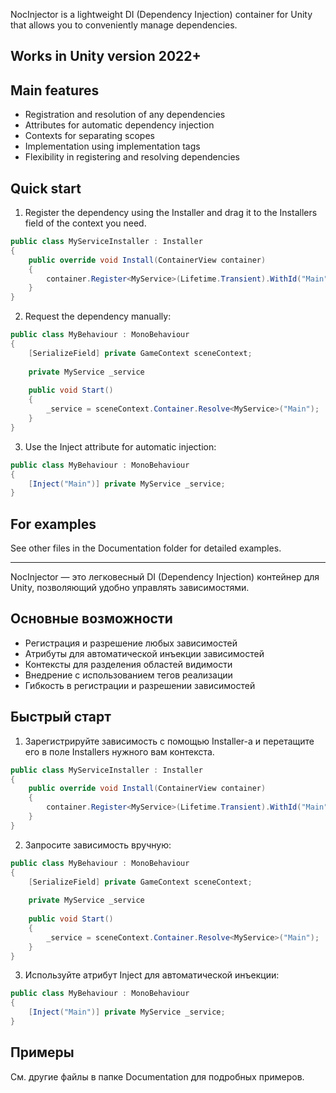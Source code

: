 NocInjector is a lightweight DI (Dependency Injection) container for Unity that allows you to conveniently manage dependencies.

## Works in Unity version 2022+

## Main features
- Registration and resolution of any dependencies
- Attributes for automatic dependency injection
- Contexts for separating scopes
- Implementation using implementation tags
- Flexibility in registering and resolving dependencies

## Quick start

1. Register the dependency using the Installer and drag it to the Installers field of the context you need.

```csharp
public class MyServiceInstaller : Installer 
{
    public override void Install(ContainerView container) 
    {
        container.Register<MyService>(Lifetime.Transient).WithId("Main")
    }
}
```

2. Request the dependency manually:

```csharp
public class MyBehaviour : MonoBehaviour
{
    [SerializeField] private GameContext sceneContext;
    
    private MyService _service
    
    public void Start() 
    {
        _service = sceneContext.Container.Resolve<MyService>("Main");
    }
}
```

3. Use the Inject attribute for automatic injection:

```csharp
public class MyBehaviour : MonoBehaviour 
{
    [Inject("Main")] private MyService _service;
}
```

## For examples
See other files in the Documentation folder for detailed examples.

---

NocInjector — это легковесный DI (Dependency Injection) контейнер для Unity, позволяющий удобно управлять зависимостями.


## Основные возможности
- Регистрация и разрешение любых зависимостей
- Атрибуты для автоматической инъекции зависимостей
- Контексты для разделения областей видимости
- Внедрение с использованием тегов реализации
- Гибкость в регистрации и разрешении зависимостей

## Быстрый старт

1. Зарегистрируйте зависимость с помощью Installer-а и перетащите его в поле Installers нужного вам контекста.

```csharp
public class MyServiceInstaller : Installer 
{
    public override void Install(ContainerView container) 
    {
        container.Register<MyService>(Lifetime.Transient).WithId("Main")
    }
}
```

2. Запросите зависимость вручную:

```csharp
public class MyBehaviour : MonoBehaviour
{
    [SerializeField] private GameContext sceneContext;
    
    private MyService _service
    
    public void Start() 
    {
        _service = sceneContext.Container.Resolve<MyService>("Main");
    }
}
```

3. Используйте атрибут Inject для автоматической инъекции:

```csharp
public class MyBehaviour : MonoBehaviour 
{
    [Inject("Main")] private MyService _service;
}
```

## Примеры
См. другие файлы в папке Documentation для подробных примеров.

